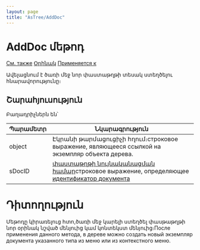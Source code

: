 ```yaml
---
layout: page
title: "AsTree/AddDoc"
---
```



# AddDoc մեթոդ

[См. также](../Astree.html) [Օրինակ](../../Examples/E_AsTree.html) [Применяется к](../Astree.md)

Ավելացնում է ծառի մեջ նոր փաստաթղթի տեսակ ստեղծելու հնարավորությունը։



## Շարահյուսություն

Բաղադրիչներն են՝


| Պարամետր | Նկարագրություն |
|--|--|
| object| Էկրանի թարմացուցիչի հղում։строковое выражение, являющееся ссылкой на экземпляр объекта дерева. |
| sDocID | [փաստաթղթի նույնականացման համար](../../Defs/doc.html)строковое выражение, определяющее [идентификатор документа](../../Defs/doc.html) |


# Դիտողություն

Մեթոդը կիրառելուց հտո,ծառի մեջ կարելի  ստեղծել փասթաթղթի նոր օրինակ նշված մենյուից կամ կոնտեկստ մենյուից։После применения данного метода, в дереве можно создать новый экземпляр документа указанного типа из меню или из контекстного меню.
